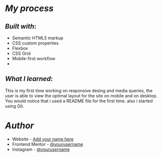 # **_My process_**
## _Built with_:
- Semantic HTML5 markup
- CSS custom properties
- Flexbox
- CSS Grid
- Mobile-first workflow
- 
## _What I learned_:
This is my first time working on responsive desing and media queries, the user is able to view the optimal layout for the site on mobile and on desktop.
You would notice that i used a README file for the first time.
also i started using Git.


# **_Author_**

- Website - [Add your name here](https://www.your-site.com)
- Frontend Mentor - [@yourusername](https://www.frontendmentor.io/profile/@mouhibeddine)
- Instagram - [@yourusername](https://instagram.com/itzzedd_?utm_source=qr&igshid=NGExMmI2YTkyZg%3D%3D)
